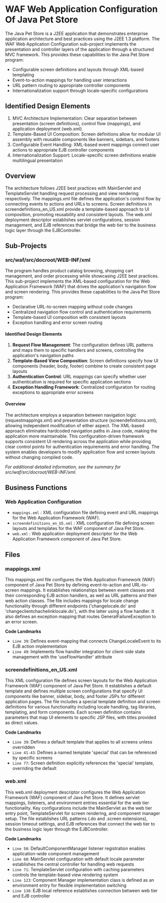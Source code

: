# WAF Web Application Configuration Of Java Pet Store

The Java Pet Store is a J2EE application that demonstrates enterprise application architecture and best practices using the J2EE 1.3 platform. The WAF Web Application Configuration sub-project implements the presentation and controller layers of the application through a structured MVC framework. This provides these capabilities to the Java Pet Store program:

- Configurable screen definitions and layouts through XML-based templating
- Event-to-action mappings for handling user interactions
- URL pattern routing to appropriate controller components
- Internationalization support through locale-specific configurations

## Identified Design Elements

1. MVC Architecture Implementation: Clear separation between presentation (screen definitions), control flow (mappings), and application deployment (web.xml)
2. Template-Based UI Composition: Screen definitions allow for modular UI assembly with reusable components like banners, sidebars, and footers
3. Configurable Event Handling: XML-based event mappings connect user actions to appropriate EJB controller components
4. Internationalization Support: Locale-specific screen definitions enable multilingual presentation

## Overview
The architecture follows J2EE best practices with MainServlet and TemplateServlet handling request processing and view rendering respectively. The mappings.xml file defines the application's control flow by connecting events to actions and URLs to screens. Screen definitions in screendefinitions_en_US.xml provide a template-based approach to UI composition, promoting reusability and consistent layouts. The web.xml deployment descriptor establishes servlet configurations, session management, and EJB references that bridge the web tier to the business logic layer through the EJBController.

## Sub-Projects

### src/waf/src/docroot/WEB-INF/xml

The program handles product catalog browsing, shopping cart management, and order processing while showcasing J2EE best practices. This sub-project implements the XML-based configuration for the Web Application Framework (WAF) that drives the application's navigation flow and screen rendering. This provides these capabilities to the Java Pet Store program:

- Declarative URL-to-screen mapping without code changes
- Centralized navigation flow control and authentication requirements
- Template-based UI composition with consistent layouts
- Exception handling and error screen routing

#### Identified Design Elements

1. **Request Flow Management**: The configuration defines URL patterns and maps them to specific handlers and screens, controlling the application's navigation paths
2. **Template-Based View Composition**: Screen definitions specify how UI components (header, body, footer) combine to create consistent page layouts
3. **Authentication Control**: URL mappings can specify whether user authentication is required for specific application sections
4. **Exception Handling Framework**: Centralized configuration for routing exceptions to appropriate error screens

#### Overview
The architecture employs a separation between navigation logic (requestmappings.xml) and presentation structure (screendefinitions.xml), allowing independent modification of either aspect. The XML-based approach eliminates hardcoded navigation paths in Java code, making the application more maintainable. This configuration-driven framework supports consistent UI rendering across the application while providing clear control points for authentication requirements and error handling. The system enables developers to modify application flow and screen layouts without changing compiled code.

  *For additional detailed information, see the summary for src/waf/src/docroot/WEB-INF/xml.*

## Business Functions

### Web Application Configuration
- `mappings.xml` : XML configuration file defining event and URL mappings for the Web Application Framework (WAF).
- `screendefinitions_en_US.xml` : XML configuration file defining screen layouts and templates for the WAF component of Java Pet Store.
- `web.xml` : Web application deployment descriptor for the Web Application Framework component of Java Pet Store.

## Files
### mappings.xml

This mappings.xml file configures the Web Application Framework (WAF) component of Java Pet Store by defining event-to-action and URL-to-screen mappings. It establishes relationships between event classes and their corresponding EJB action handlers, as well as URL patterns and their web action classes. The file includes mappings for locale change functionality through different endpoints ('changelocale.do' and 'changeclientchachelinklocale.do'), with the latter using a flow handler. It also defines an exception mapping that routes GeneralFailureException to an error screen.

 **Code Landmarks**
- `Line 39`: Defines event-mapping that connects ChangeLocaleEvent to its EJB action implementation
- `Line 49`: Implements flow handler integration for client-side state management with the 'useFlowHandler' attribute
### screendefinitions_en_US.xml

This XML configuration file defines screen layouts for the Web Application Framework (WAF) component of Java Pet Store. It establishes a default template and defines multiple screen configurations that specify UI components like banner, sidebar, body, and footer JSPs for different application pages. The file includes a special template definition and screen definitions for various functionality including locale handling, tag libraries, templating, and form components. Each screen definition contains parameters that map UI elements to specific JSP files, with titles provided as direct values.

 **Code Landmarks**
- `Line 39`: Defines a default template that applies to all screens unless overridden
- `Line 41-43`: Defines a named template 'special' that can be referenced by specific screens
- `Line 77`: Screen definition explicitly references the 'special' template, overriding the default
### web.xml

This web.xml deployment descriptor configures the Web Application Framework (WAF) component of Java Pet Store. It defines servlet mappings, listeners, and environment entries essential for the web tier functionality. Key configurations include the MainServlet as the web tier entry point, TemplateServlet for screen rendering, and component manager setup. The file establishes URL patterns (.do and .screen extensions), session timeout settings, and EJB references that connect the web tier to the business logic layer through the EJBController.

 **Code Landmarks**
- `Line 50`: DefaultComponentManager listener registration enables application-wide component management
- `Line 60`: MainServlet configuration with default locale parameter establishes the central controller for handling web requests
- `Line 71`: TemplateServlet configuration with caching parameters controls the template-based view rendering system
- `Line 123`: Component Manager implementation class is defined as an environment entry for flexible implementation switching
- `Line 138`: EJB local reference establishes connection between web tier and EJB controller

[Generated by the Sage AI expert workbench: 2025-03-29 21:37:00  https://sage-tech.ai/workbench]: #